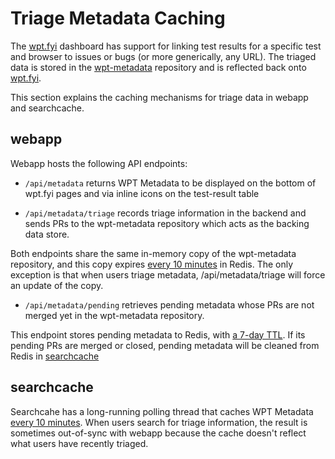 # Triage Metadata Caching

The [wpt.fyi](https://wpt.fyi) dashboard has support for linking test results
for a specific test and browser to issues or bugs (or more generically, any
URL). The triaged data is stored in the
[wpt-metadata](https://github.com/web-platform-tests/wpt-metadata) repository
and is reflected back onto [wpt.fyi](https://wpt.fyi).

This section explains the caching mechanisms for triage data in webapp and
searchcache.

## webapp
Webapp hosts the following API endpoints:

- `/api/metadata` returns WPT Metadata to be displayed on the bottom of wpt.fyi pages and via inline icons on the test-result table

- `/api/metadata/triage` records triage information in the backend and sends PRs to the wpt-metadata repository which acts as the backing data store.

Both endpoints share the same in-memory copy of the wpt-metadata repository, and this copy expires [every 10 minutes](https://github.com/web-platform-tests/wpt.fyi/blob/main/api/metadata_cache.go#L29) in Redis. The only exception is that when users triage metadata, /api/metadata/triage will force an update of the copy.

- `/api/metadata/pending` retrieves pending metadata whose PRs are not merged yet in the wpt-metadata repository.

This endpoint stores pending metadata to Redis, with [a 7-day TTL](https://github.com/web-platform-tests/wpt.fyi/blob/main/api/metadata_handler.go#L82). If its pending PRs are merged or closed, pending metadata will be cleaned from Redis in [searchcache](https://github.com/web-platform-tests/wpt.fyi/blob/main/api/query/cache/poll/poll.go#L105)

## searchcache
Searchcahe has a long-running polling thread that caches WPT Metadata [every 10 minutes](https://github.com/web-platform-tests/wpt.fyi/blob/main/api/query/cache/poll/poll.go#L89). When users search for triage information, the result is sometimes out-of-sync with webapp because the cache doesn't reflect what users have recently triaged.
